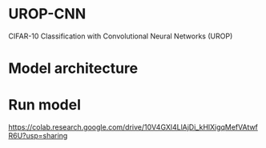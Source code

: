 # UROP-CNN
CIFAR-10 Classification with Convolutional Neural Networks (UROP)


# Model architecture


# Run model
https://colab.research.google.com/drive/10V4GXl4LlAjDi_kHlXigqMefVAtwfR6U?usp=sharing
